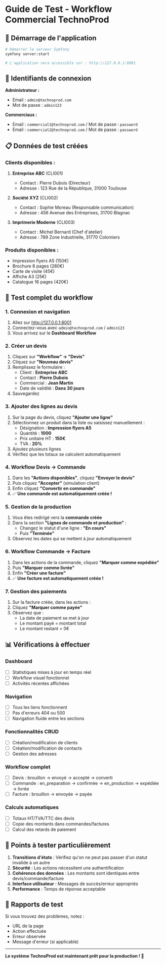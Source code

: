 # Guide de Test - Workflow Commercial TechnoProd

## 🚀 Démarrage de l'application

```bash
# Démarrer le serveur Symfony
symfony server:start

# L'application sera accessible sur : http://127.0.0.1:8001
```

## 🔑 Identifiants de connexion

**Administrateur :**
- Email : `admin@technoprod.com`
- Mot de passe : `admin123`

**Commerciaux :**
- Email : `commercial1@technoprod.com` / Mot de passe : `password`
- Email : `commercial2@technoprod.com` / Mot de passe : `password`

## 📋 Données de test créées

### Clients disponibles :
1. **Entreprise ABC** (CLI001)
   - Contact : Pierre Dubois (Directeur)
   - Adresse : 123 Rue de la République, 31000 Toulouse

2. **Société XYZ** (CLI002)
   - Contact : Sophie Moreau (Responsable communication)
   - Adresse : 456 Avenue des Entreprises, 31700 Blagnac

3. **Imprimerie Moderne** (CLI003)
   - Contact : Michel Bernard (Chef d'atelier)
   - Adresse : 789 Zone Industrielle, 31770 Colomiers

### Produits disponibles :
- Impression flyers A5 (150€)
- Brochure 8 pages (280€)
- Carte de visite (45€)
- Affiche A3 (25€)
- Catalogue 16 pages (420€)

## 🔄 Test complet du workflow

### 1. Connexion et navigation
1. Allez sur http://127.0.0.1:8001
2. Connectez-vous avec `admin@technoprod.com` / `admin123`
3. Vous arrivez sur le **Dashboard Workflow**

### 2. Créer un devis
1. Cliquez sur **"Workflow" → "Devis"**
2. Cliquez sur **"Nouveau devis"**
3. Remplissez le formulaire :
   - Client : **Entreprise ABC**
   - Contact : **Pierre Dubois**
   - Commercial : **Jean Martin**
   - Date de validité : **Dans 30 jours**
4. Sauvegardez

### 3. Ajouter des lignes au devis
1. Sur la page du devis, cliquez **"Ajouter une ligne"**
2. Sélectionnez un produit dans la liste ou saisissez manuellement :
   - Désignation : **Impression flyers A5**
   - Quantité : **1000**
   - Prix unitaire HT : **150€**
   - TVA : **20%**
3. Ajoutez plusieurs lignes
4. Vérifiez que les totaux se calculent automatiquement

### 4. Workflow Devis → Commande
1. Dans les **"Actions disponibles"**, cliquez **"Envoyer le devis"**
2. Puis cliquez **"Accepter"** (simulation client)
3. Enfin cliquez **"Convertir en commande"**
4. ✅ **Une commande est automatiquement créée !**

### 5. Gestion de la production
1. Vous êtes redirigé vers la **commande créée**
2. Dans la section **"Lignes de commande et production"** :
   - Changez le statut d'une ligne : **"En cours"**
   - Puis **"Terminée"**
3. Observez les dates qui se mettent à jour automatiquement

### 6. Workflow Commande → Facture
1. Dans les actions de la commande, cliquez **"Marquer comme expédiée"**
2. Puis **"Marquer comme livrée"**
3. Enfin **"Créer une facture"**
4. ✅ **Une facture est automatiquement créée !**

### 7. Gestion des paiements
1. Sur la facture créée, dans les actions :
2. Cliquez **"Marquer comme payée"**
3. Observez que :
   - La date de paiement se met à jour
   - Le montant payé = montant total
   - Le montant restant = 0€

## 📊 Vérifications à effectuer

### Dashboard
- [ ] Statistiques mises à jour en temps réel
- [ ] Workflow visuel fonctionnel
- [ ] Activités récentes affichées

### Navigation
- [ ] Tous les liens fonctionnent
- [ ] Pas d'erreurs 404 ou 500
- [ ] Navigation fluide entre les sections

### Fonctionnalités CRUD
- [ ] Création/modification de clients
- [ ] Création/modification de contacts
- [ ] Gestion des adresses

### Workflow complet
- [ ] Devis : brouillon → envoyé → accepté → converti
- [ ] Commande : en_preparation → confirmée → en_production → expédiée → livrée
- [ ] Facture : brouillon → envoyée → payée

### Calculs automatiques
- [ ] Totaux HT/TVA/TTC des devis
- [ ] Copie des montants dans commandes/factures
- [ ] Calcul des retards de paiement

## 🐛 Points à tester particulièrement

1. **Transitions d'états** : Vérifiez qu'on ne peut pas passer d'un statut invalide à un autre
2. **Sécurité** : Les actions nécessitent une authentification
3. **Cohérence des données** : Les montants sont identiques entre devis/commande/facture
4. **Interface utilisateur** : Messages de succès/erreur appropriés
5. **Performance** : Temps de réponse acceptable

## 📝 Rapports de test

Si vous trouvez des problèmes, notez :
- URL de la page
- Action effectuée
- Erreur observée
- Message d'erreur (si applicable)

---

**Le système TechnoProd est maintenant prêt pour la production ! 🎉**